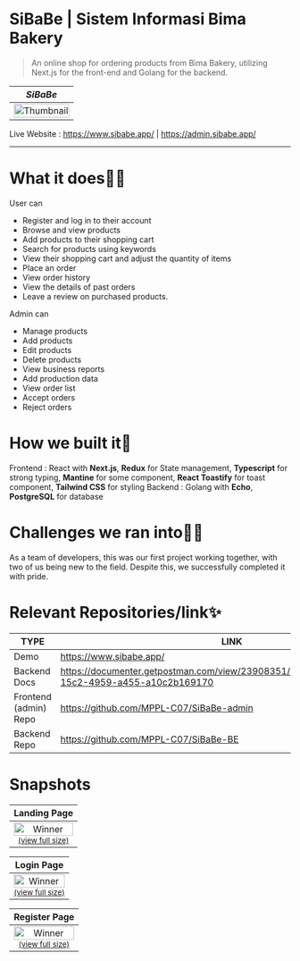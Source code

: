 # SiBaBe | Sistem Informasi Bima Bakery
>An online shop for ordering products from Bima Bakery, utilizing Next.js for the front-end and Golang for the backend.

|*SiBaBe*|
|:-:|
|<a href="https://user-images.githubusercontent.com/73029778/215966492-c86143ad-cb4d-4c71-abd2-2985a834753d.png"><img src="https://user-images.githubusercontent.com/73029778/215966492-c86143ad-cb4d-4c71-abd2-2985a834753d.png" alt="Thumbnail" style='width:100%'></a><br /><sup> |

Live Website : https://www.sibabe.app/ | https://admin.sibabe.app/

<hr/>

# What it does🤷‍♀️
User can
- Register and log in to their account
- Browse and view products
- Add products to their shopping cart
- Search for products using keywords
- View their shopping cart and adjust the quantity of items
- Place an order
- View order history
- View the details of past orders
- Leave a review on purchased products.

Admin can
- Manage products
- Add products
- Edit products
- Delete products
- View business reports
- Add production data
- View order list
- Accept orders
- Reject orders

# How we built it🔧
Frontend : React with **Next.js**, **Redux** for State management, **Typescript** for strong typing, **Mantine** for some component, **React Toastify** for toast component, **Tailwind CSS** for styling
Backend : Golang with **Echo**, **PostgreSQL** for database

# Challenges we ran into🏃‍♂️
As a team of developers, this was our first project working together, with two of us being new to the field. Despite this, we successfully completed it with pride.

# Relevant Repositories/link✨

| TYPE | LINK |
| ------ | ------ |
| Demo | https://www.sibabe.app/ | https://admin.sibabe.app/ |
| Backend Docs | https://documenter.getpostman.com/view/23908351/2s8YYPHL16#b2e6ec68-15c2-4959-a455-a10c2b169170 |
| Frontend (admin) Repo | https://github.com/MPPL-C07/SiBaBe-admin |
| Backend Repo | https://github.com/MPPL-C07/SiBaBe-BE |
  
# Snapshots

<div>

|Landing Page|
|:-:|
|<a href="https://user-images.githubusercontent.com/73029778/215968811-98ca068a-19b4-4746-9376-1334c5194449.png"><img src="https://user-images.githubusercontent.com/73029778/215968811-98ca068a-19b4-4746-9376-1334c5194449.png" alt="Winner" style='width: 100%'></a><br /><sup><a href="https://user-images.githubusercontent.com/73029778/215968811-98ca068a-19b4-4746-9376-1334c5194449.png">(view full size)</a> |

|Login Page|
|:-:|
|<a href="https://user-images.githubusercontent.com/73029778/215969181-9f513f95-25c8-4287-ac05-a365819b2db1.png"><img src="https://user-images.githubusercontent.com/73029778/215969181-9f513f95-25c8-4287-ac05-a365819b2db1.png" alt="Winner"  style='width: 100%'></a><br /><sup><a href="https://user-images.githubusercontent.com/73029778/215969181-9f513f95-25c8-4287-ac05-a365819b2db1.png">(view full size)</a> |

|Register Page|
|:-:|
|<a href="https://user-images.githubusercontent.com/73029778/215969215-21a25074-6ad7-4126-8ba3-9671a0d32f24.png"><img src="https://user-images.githubusercontent.com/73029778/215969215-21a25074-6ad7-4126-8ba3-9671a0d32f24.png" alt="Winner"  style='width: 100%'></a><br /><sup><a href="https://user-images.githubusercontent.com/73029778/215969215-21a25074-6ad7-4126-8ba3-9671a0d32f24.png">(view full size)</a> |

</div>
